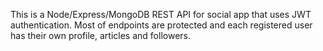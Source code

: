 This is a Node/Express/MongoDB REST API for social app that uses JWT authentication. Most of endpoints are protected and each registered user has their own profile, articles and
followers.




	


        

